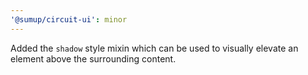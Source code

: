 ```yaml
---
'@sumup/circuit-ui': minor
---
```


Added the `shadow` style mixin which can be used to visually elevate an element above the surrounding content.

